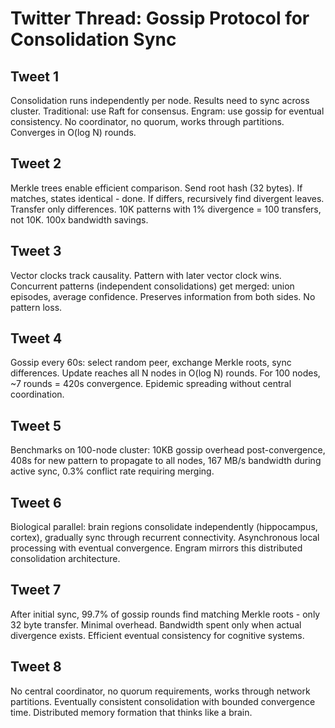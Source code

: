 # Twitter Thread: Gossip Protocol for Consolidation Sync

## Tweet 1
Consolidation runs independently per node. Results need to sync across cluster. Traditional: use Raft for consensus. Engram: use gossip for eventual consistency. No coordinator, no quorum, works through partitions. Converges in O(log N) rounds.

## Tweet 2
Merkle trees enable efficient comparison. Send root hash (32 bytes). If matches, states identical - done. If differs, recursively find divergent leaves. Transfer only differences. 10K patterns with 1% divergence = 100 transfers, not 10K. 100x bandwidth savings.

## Tweet 3
Vector clocks track causality. Pattern with later vector clock wins. Concurrent patterns (independent consolidations) get merged: union episodes, average confidence. Preserves information from both sides. No pattern loss.

## Tweet 4
Gossip every 60s: select random peer, exchange Merkle roots, sync differences. Update reaches all N nodes in O(log N) rounds. For 100 nodes, ~7 rounds = 420s convergence. Epidemic spreading without central coordination.

## Tweet 5
Benchmarks on 100-node cluster: 10KB gossip overhead post-convergence, 408s for new pattern to propagate to all nodes, 167 MB/s bandwidth during active sync, 0.3% conflict rate requiring merging.

## Tweet 6
Biological parallel: brain regions consolidate independently (hippocampus, cortex), gradually sync through recurrent connectivity. Asynchronous local processing with eventual convergence. Engram mirrors this distributed consolidation architecture.

## Tweet 7
After initial sync, 99.7% of gossip rounds find matching Merkle roots - only 32 byte transfer. Minimal overhead. Bandwidth spent only when actual divergence exists. Efficient eventual consistency for cognitive systems.

## Tweet 8
No central coordinator, no quorum requirements, works through network partitions. Eventually consistent consolidation with bounded convergence time. Distributed memory formation that thinks like a brain.
